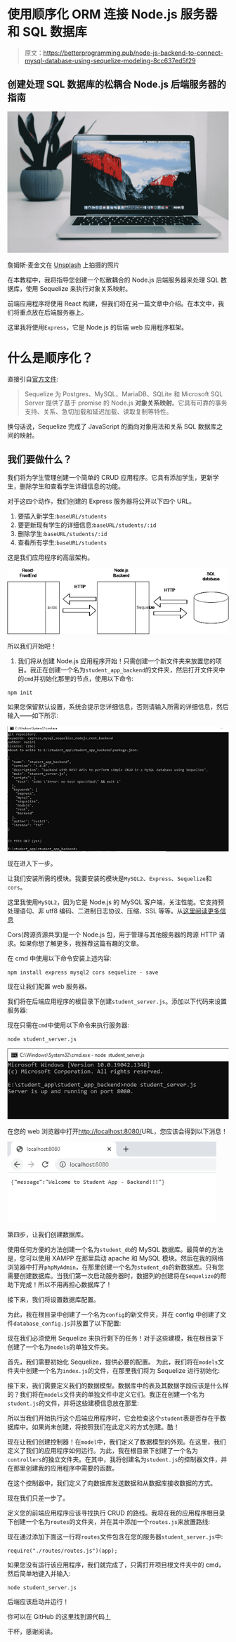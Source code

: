 # 使用顺序化 ORM 连接 Node.js 服务器和 SQL 数据库

> 原文：<https://betterprogramming.pub/node-js-backend-to-connect-mysql-database-using-sequelize-modeling-8cc637ed5f29>

## 创建处理 SQL 数据库的松耦合 Node.js 后端服务器的指南

![](img/6249f8fbcc0774ea8a24803f73995926.png)

詹姆斯·麦金文在 [Unsplash](https://unsplash.com?utm_source=medium&utm_medium=referral) 上拍摄的照片

在本教程中，我将指导您创建一个松散耦合的 Node.js 后端服务器来处理 SQL 数据库，使用 Sequelize 来执行对象关系映射。

前端应用程序将使用 React 构建，但我们将在另一篇文章中介绍。在本文中，我们将重点放在后端服务器上。

这里我将使用`Express`，它是 Node.js 的后端 web 应用程序框架。

# 什么是顺序化？

直接引自[官方文件](https://sequelize.org/):

> Sequelize 为 Postgres、MySQL、MariaDB、SQLite 和 Microsoft SQL Server 提供了基于 promise 的 Node.js **对象关系映射**。它具有可靠的事务支持、关系、急切加载和延迟加载、读取复制等特性。

换句话说，Sequelize 完成了 JavaScript 的面向对象用法和关系 SQL 数据库之间的映射。

## 我们要做什么？

我们将为学生管理创建一个简单的 CRUD 应用程序。它具有添加学生，更新学生，删除学生和查看学生详细信息的功能。

对于这四个动作，我们创建的 Express 服务器将公开以下四个 URL。

1.  要插入新学生:`baseURL/students`
2.  要更新现有学生的详细信息:`baseURL/students/:id`
3.  删除学生:`baseURL/students/:id`
4.  查看所有学生:`baseURL/students`

这是我们应用程序的高层架构。

![](img/f70260f1d0dc96af82c887b97a4368c1.png)

所以我们开始吧！

1.  我们将从创建 Node.js 应用程序开始！只需创建一个新文件夹来放置您的项目。我正在创建一个名为`student_app_backend`的文件夹，然后打开文件夹中的`cmd`并初始化那里的节点，使用以下命令:

```
npm init
```

如果您保留默认设置，系统会提示您详细信息，否则请输入所需的详细信息，然后输入——如下所示:

![](img/5bcbbdbdc69535be680f64c71bdbdc50.png)

现在进入下一步。

让我们安装所需的模块。我要安装的模块是`MySQL2`、`Express`、`Sequelize`和`cors`。

这里我使用`MySQL2`，因为它是 Node.js 的 MySQL 客户端，关注性能。它支持预处理语句、非 utf8 编码、二进制日志协议、压缩、SSL 等等。从[这里阅读更多信息](https://www.npmjs.com/package/mysql2)

Cors(跨源资源共享)是一个 Node.js 包，用于管理与其他服务器的跨源 HTTP 请求。如果你想了解更多，我推荐这篇有趣的文章。

在 cmd 中使用以下命令安装上述内容:

```
npm install express mysql2 cors sequelize - save
```

现在让我们配置 web 服务器。

我们将在后端应用程序的根目录下创建`student_server.js`。添加以下代码来设置服务器:

现在只需在`cmd`中使用以下命令来执行服务器:

```
node student_server.js
```

![](img/129de9f924d89afadec42b74c53f0338.png)

在您的 web 浏览器中打开[http://localhost:8080/](http://localhost:8080/)URL，您应该会得到以下消息！

![](img/d86302cf620f635f61ef6e3c550e0cb8.png)

第四步，让我们创建数据库。

使用任何方便的方法创建一个名为`student_db`的 MySQL 数据库。最简单的方法是，您可以使用 XAMPP 在那里启动 apache 和 MySQL 模块。然后在我的网络浏览器中打开`phpMyAdmin`，在那里创建一个名为`student_db`的新数据库。只有您需要创建数据库。当我们第一次启动服务器时，数据列的创建将在`Sequelize`的帮助下完成！所以不用再担心数据库了！

接下来，我们将设置数据库配置。

为此，我在根目录中创建了一个名为`config`的新文件夹，并在 config 中创建了文件`database_config.js`并放置了以下配置:

现在我们必须使用 Sequelize 来执行剩下的任务！对于这些建模，我在根目录下创建了一个名为`models`的单独文件夹。

首先，我们需要初始化 Sequelize，提供必要的配置。
为此，我们将在`models`文件夹中创建一个名为`index.js`的文件，在那里我们将为 Sequelize 进行初始化:

接下来，我们需要定义我们的数据模型。数据库中的表及其数据字段应该是什么样的？我们将在`models`文件夹的单独文件中定义它们。我正在创建一个名为`student.js`的文件，并将这些建模信息放在那里:

所以当我们开始执行这个后端应用程序时，它会检查这个`student`表是否存在于数据库中。如果尚未创建，将按照我们在此定义的方式创建。酷！

现在让我们创建控制器！在`model`中，我们定义了数据模型的外观。在这里，我们定义了我们的应用程序如何运行。为此，我在根目录下创建了一个名为`controllers`的独立文件夹。在其中，我将创建名为`student.js`的控制器文件，并在那里创建我的应用程序中需要的函数。

在这个控制器中，我们定义了向数据库发送数据和从数据库接收数据的方式。

现在我们只差一步了。

定义您的前端应用程序应该寻找执行 CRUD 的路线。我将在我的应用程序根目录下创建一个名为`routes`的文件夹，并在其中添加一个`routes.js`来放置路线:

现在通过添加下面这一行将`routes`文件包含在您的服务器`student_server.js`中:

```
require("./routes/routes.js")(app);
```

如果您没有运行该应用程序，我们就完成了，只需打开项目根文件夹中的 cmd，然后简单地键入并输入:

```
node student_server.js
```

后端应该启动并运行！

你可以在 GitHub 的这里找到源代码[！](https://github.com/RusJaI/Node-SQL-Loose-Coupled-Backend)

干杯，感谢阅读。